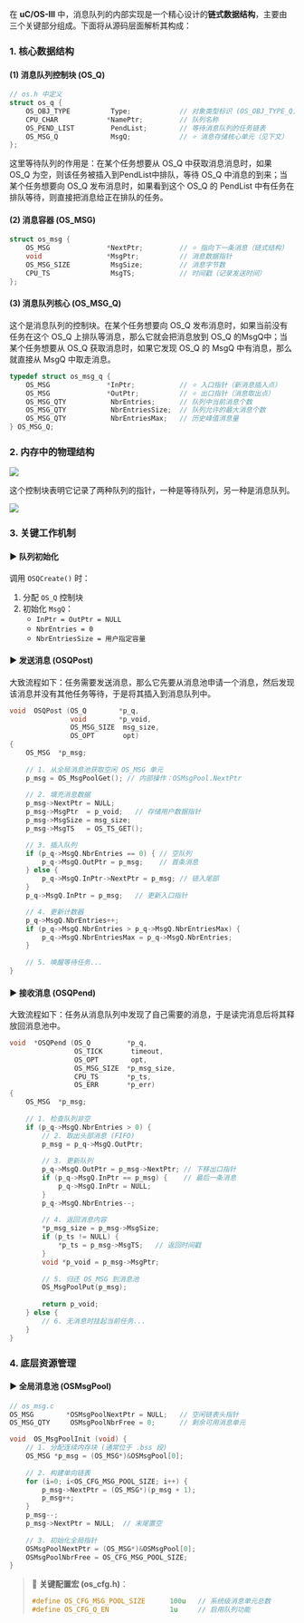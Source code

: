 在 **uC/OS-III** 中，消息队列的内部实现是一个精心设计的**链式数据结构**，主要由三个关键部分组成。下面将从源码层面解析其构成：

### 1. 核心数据结构
#### (1) **消息队列控制块 (OS_Q)**
```c
// os.h 中定义
struct os_q {
    OS_OBJ_TYPE          Type;            // 对象类型标识 (OS_OBJ_TYPE_Q)
    CPU_CHAR            *NamePtr;         // 队列名称
    OS_PEND_LIST         PendList;        // 等待消息队列的任务链表
    OS_MSG_Q             MsgQ;            // ⭐️ 消息存储核心单元（见下文）
};
```

这里等待队列的作用是：在某个任务想要从 OS_Q 中获取消息消息时，如果 OS_Q 为空，则该任务被插入到PendList中排队，等待 OS_Q 中消息的到来；当某个任务想要向 OS_Q 发布消息时，如果看到这个 OS_Q 的 PendList 中有任务在排队等待，则直接把消息给正在排队的任务。

#### (2) **消息容器 (OS_MSG)**
```c
struct os_msg {
    OS_MSG              *NextPtr;         // ⭐️ 指向下一条消息（链式结构）
    void                *MsgPtr;          // 消息数据指针
    OS_MSG_SIZE          MsgSize;         // 消息字节数
    CPU_TS               MsgTS;           // 时间戳（记录发送时间）
};
```

#### (3) **消息队列核心 (OS_MSG_Q)**

这个是消息队列的控制块。在某个任务想要向 OS_Q 发布消息时，如果当前没有任务在这个 OS_Q 上排队等消息，那么它就会把消息放到 OS_Q 的MsgQ中；当某个任务想要从 OS_Q 获取消息时，如果它发现 OS_Q 的 MsgQ 中有消息，那么就直接从 MsgQ 中取走消息。

```c
typedef struct os_msg_q {
    OS_MSG              *InPtr;           // ⭐️ 入口指针（新消息插入点）
    OS_MSG              *OutPtr;          // ⭐️ 出口指针（消息取出点）
    OS_MSG_QTY           NbrEntries;      // 队列中当前消息个数
    OS_MSG_QTY           NbrEntriesSize;  // 队列允许的最大消息个数
    OS_MSG_QTY           NbrEntriesMax;   // 历史峰值消息量
} OS_MSG_Q;
```

### 2. 内存中的物理结构
![](消息队列控制块.png)

这个控制块表明它记录了两种队列的指针，一种是等待队列，另一种是消息队列。

![](消息队列​.png)

### 3. 关键工作机制
#### ▶️ **队列初始化**
调用 `OSQCreate()` 时：
1. 分配 `OS_Q` 控制块
2. 初始化 `MsgQ`：
   - `InPtr = OutPtr = NULL`
   - `NbrEntries = 0`
   - `NbrEntriesSize = 用户指定容量`

#### ▶️ **发送消息 (OSQPost)**

大致流程如下：任务需要发送消息，那么它先要从消息池申请一个消息，然后发现该消息并没有其他任务等待，于是将其插入到消息队列中。

```c
void  OSQPost (OS_Q        *p_q,
               void        *p_void,
               OS_MSG_SIZE  msg_size,
               OS_OPT       opt)
{
    OS_MSG  *p_msg;
    
    // 1. 从全局消息池获取空闲 OS_MSG 单元
    p_msg = OS_MsgPoolGet(); // 内部操作：OSMsgPool.NextPtr
    
    // 2. 填充消息数据
    p_msg->NextPtr = NULL;
    p_msg->MsgPtr  = p_void;   // 存储用户数据指针
    p_msg->MsgSize = msg_size;
    p_msg->MsgTS   = OS_TS_GET();

    // 3. 插入队列
    if (p_q->MsgQ.NbrEntries == 0) { // 空队列
        p_q->MsgQ.OutPtr = p_msg;    // 首条消息
    } else {
        p_q->MsgQ.InPtr->NextPtr = p_msg; // 链入尾部
    }
    p_q->MsgQ.InPtr = p_msg;   // 更新入口指针

    // 4. 更新计数器
    p_q->MsgQ.NbrEntries++;
    if (p_q->MsgQ.NbrEntries > p_q->MsgQ.NbrEntriesMax) {
        p_q->MsgQ.NbrEntriesMax = p_q->MsgQ.NbrEntries;
    }
    
    // 5. 唤醒等待任务...
}
```

#### ▶️ **接收消息 (OSQPend)**

大致流程如下：任务从消息队列中发现了自己需要的消息，于是读完消息后将其释放回消息池中。

```c
void  *OSQPend (OS_Q         *p_q,
                OS_TICK       timeout,
                OS_OPT        opt,
                OS_MSG_SIZE  *p_msg_size,
                CPU_TS       *p_ts,
                OS_ERR       *p_err)
{
    OS_MSG  *p_msg;
    
    // 1. 检查队列非空
    if (p_q->MsgQ.NbrEntries > 0) {
        // 2. 取出头部消息 (FIFO)
        p_msg = p_q->MsgQ.OutPtr;
        
        // 3. 更新队列
        p_q->MsgQ.OutPtr = p_msg->NextPtr; // 下移出口指针
        if (p_q->MsgQ.InPtr == p_msg) {    // 最后一条消息
            p_q->MsgQ.InPtr = NULL;
        }
        p_q->MsgQ.NbrEntries--;
        
        // 4. 返回消息内容
        *p_msg_size = p_msg->MsgSize;
        if (p_ts != NULL) {
            *p_ts = p_msg->MsgTS;   // 返回时间戳
        }
        void *p_void = p_msg->MsgPtr;
        
        // 5. 归还 OS_MSG 到消息池
        OS_MsgPoolPut(p_msg);
        
        return p_void;
    } else {
        // 6. 无消息时挂起当前任务...
    }
}
```

### 4. 底层资源管理
#### ▶️ **全局消息池 (OSMsgPool)**
```c
// os_msg.c
OS_MSG        *OSMsgPoolNextPtr = NULL;   // 空闲链表头指针
OS_MSG_QTY     OSMsgPoolNbrFree = 0;      // 剩余可用消息单元

void  OS_MsgPoolInit (void) {
    // 1. 分配连续内存块 (通常位于 .bss 段)
    OS_MSG *p_msg = (OS_MSG*)&OSMsgPool[0];
    
    // 2. 构建单向链表
    for (i=0; i<OS_CFG_MSG_POOL_SIZE; i++) {
        p_msg->NextPtr = (OS_MSG*)(p_msg + 1);
        p_msg++;
    }
    p_msg--; 
    p_msg->NextPtr = NULL;  // 末尾置空
    
    // 3. 初始化全局指针
    OSMsgPoolNextPtr = (OS_MSG*)&OSMsgPool[0];
    OSMsgPoolNbrFree = OS_CFG_MSG_POOL_SIZE;
}
```

> 📌 **关键配置宏 (os_cfg.h)**：
> ```c
> #define OS_CFG_MSG_POOL_SIZE      100u   // 系统级消息单元总数
> #define OS_CFG_Q_EN               1u     // 启用队列功能
> ```
